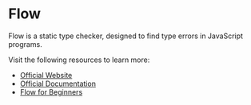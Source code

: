 # Flow

Flow is a static type checker, designed to find type errors in JavaScript programs.

Visit the following resources to learn more:

- [Official Website](https://flow.org/)
- [Official Documentation](https://flow.org/en/docs/)
- [Flow for Beginners](https://www.youtube.com/watch?v=0HlqX4lQZas)

